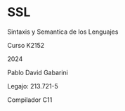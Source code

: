 # SSL

Sintaxis y Semantica de los Lenguajes

Curso K2152 

2024

Pablo David
Gabarini

Legajo: 213.721-5

Compilador C11
